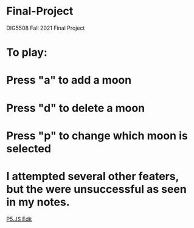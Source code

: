 # Final-Project
DIG5508 Fall 2021 Final Project
# To play:
# Press "a" to add a moon
# Press "d" to delete a moon
# Press "p" to change which moon is selected
# I attempted several other featers, but the were unsuccessful as seen in my notes.

[P5.JS Edit](https://editor.p5js.org/kggrinsell/sketches/jVWTErPSi) 
 
